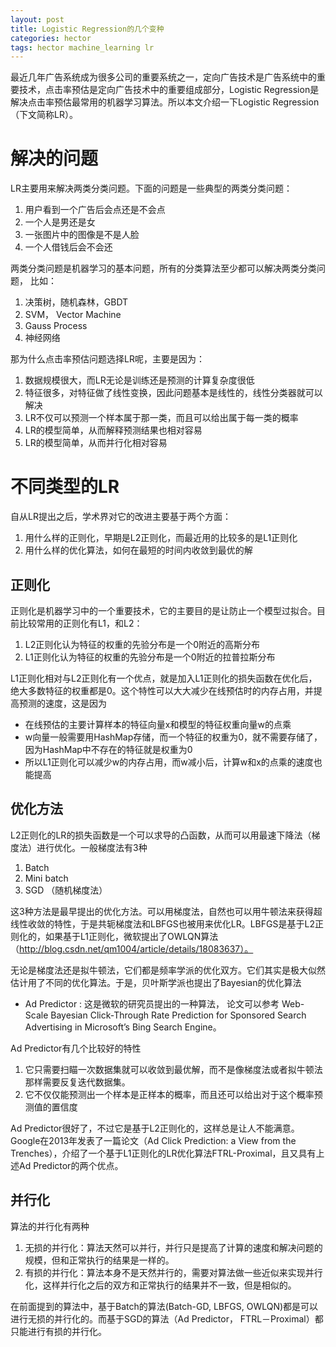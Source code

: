 ```yaml
---
layout: post
title: Logistic Regression的几个变种
categories: hector
tags: hector machine_learning lr
---
```


最近几年广告系统成为很多公司的重要系统之一，定向广告技术是广告系统中的重要技术，点击率预估是定向广告技术中的重要组成部分，Logistic Regression是解决点击率预估最常用的机器学习算法。所以本文介绍一下Logistic Regression（下文简称LR）。

# 解决的问题

LR主要用来解决两类分类问题。下面的问题是一些典型的两类分类问题：

1. 用户看到一个广告后会点还是不会点
2. 一个人是男还是女
3. 一张图片中的图像是不是人脸
4. 一个人借钱后会不会还

两类分类问题是机器学习的基本问题，所有的分类算法至少都可以解决两类分类问题， 比如：

1. 决策树，随机森林，GBDT
2. SVM， Vector Machine
3. Gauss Process
4. 神经网络

那为什么点击率预估问题选择LR呢，主要是因为：

1. 数据规模很大，而LR无论是训练还是预测的计算复杂度很低
2. 特征很多，对特征做了线性变换，因此问题基本是线性的，线性分类器就可以解决
3. LR不仅可以预测一个样本属于那一类，而且可以给出属于每一类的概率
4. LR的模型简单，从而解释预测结果也相对容易
5. LR的模型简单，从而并行化相对容易

# 不同类型的LR

自从LR提出之后，学术界对它的改进主要基于两个方面：

1. 用什么样的正则化，早期是L2正则化，而最近用的比较多的是L1正则化
2. 用什么样的优化算法，如何在最短的时间内收敛到最优的解

## 正则化

正则化是机器学习中的一个重要技术，它的主要目的是让防止一个模型过拟合。目前比较常用的正则化有L1，和L2：

1. L2正则化认为特征的权重的先验分布是一个0附近的高斯分布
2. L1正则化认为特征的权重的先验分布是一个0附近的拉普拉斯分布

L1正则化相对与L2正则化有一个优点，就是加入L1正则化的损失函数在优化后，绝大多数特征的权重都是0。这个特性可以大大减少在线预估时的内存占用，并提高预测的速度，这是因为

* 在线预估的主要计算样本的特征向量x和模型的特征权重向量w的点乘
* w向量一般需要用HashMap存储，而一个特征的权重为0，就不需要存储了，因为HashMap中不存在的特征就是权重为0
* 所以L1正则化可以减少w的内存占用，而w减小后，计算w和x的点乘的速度也能提高

## 优化方法

L2正则化的LR的损失函数是一个可以求导的凸函数，从而可以用最速下降法（梯度法）进行优化。一般梯度法有3种

1. Batch
2. Mini batch
3. SGD （随机梯度法）

这3种方法是最早提出的优化方法。可以用梯度法，自然也可以用牛顿法来获得超线性收敛的特性，于是共轭梯度法和LBFGS也被用来优化LR。LBFGS是基于L2正则化的，如果基于L1正则化，微软提出了OWLQN算法（http://blog.csdn.net/qm1004/article/details/18083637）。

无论是梯度法还是拟牛顿法，它们都是频率学派的优化双方。它们其实是极大似然估计用了不同的优化算法。于是，贝叶斯学派也提出了Bayesian的优化算法

* Ad Predictor : 这是微软的研究员提出的一种算法， 论文可以参考 Web-Scale Bayesian Click-Through Rate Prediction for Sponsored Search Advertising in Microsoft’s Bing Search Engine。

Ad Predictor有几个比较好的特性

1. 它只需要扫瞄一次数据集就可以收敛到最优解，而不是像梯度法或者拟牛顿法那样需要反复迭代数据集。
2. 它不仅仅能预测出一个样本是正样本的概率，而且还可以给出对于这个概率预测值的置信度

Ad Predictor很好了，不过它是基于L2正则化的，这样总是让人不能满意。Google在2013年发表了一篇论文（Ad Click Prediction: a View from the Trenches），介绍了一个基于L1正则化的LR优化算法FTRL-Proximal，且又具有上述Ad Predictor的两个优点。

## 并行化

算法的并行化有两种

1. 无损的并行化：算法天然可以并行，并行只是提高了计算的速度和解决问题的规模，但和正常执行的结果是一样的。
2. 有损的并行化：算法本身不是天然并行的，需要对算法做一些近似来实现并行化，这样并行化之后的双方和正常执行的结果并不一致，但是相似的。

在前面提到的算法中，基于Batch的算法(Batch-GD, LBFGS, OWLQN)都是可以进行无损的并行化的。而基于SGD的算法（Ad Predictor， FTRL－Proximal）都只能进行有损的并行化。
